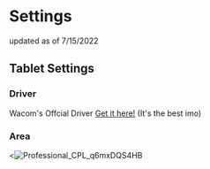 # Settings

updated as of 7/15/2022
  
## Tablet Settings

### Driver
Wacom's Offcial Driver <a href="https://www.wacom.com/en-us/support/product-support/drivers">Get it here!</a> (It's the best imo)

### Area 
<![Professional_CPL_q6mxDQS4HB](https://user-images.githubusercontent.com/68185772/179212992-e5d3d8af-6aa6-4646-9945-a826e4e441e1.png)

